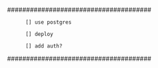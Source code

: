 ######################################<br/>

          [] use postgres
          
          [] deploy
          
          [] add auth?

######################################
 
